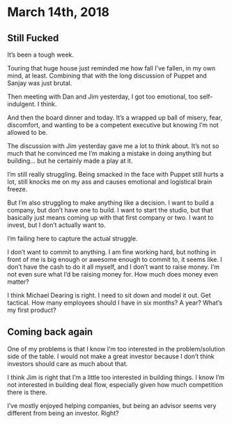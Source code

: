 # March 14th, 2018
## Still Fucked
It’s been a tough week.

Touring that huge house just reminded me how fall I’ve fallen, in my own mind, at least. Combining that with the long discussion of Puppet and Sanjay was just brutal.

Then meeting with Dan and Jim yesterday, I got too emotional, too self-indulgent. I think.

And then the board dinner and today. It’s a wrapped up ball of misery, fear, discomfort, and wanting to be a competent executive but knowing I’m not allowed to be.

The discussion with Jim yesterday gave me a lot to think about. It’s not so much that he convinced me I’m making a mistake in doing anything but building... but he certainly made a play at it.

I’m still really struggling. Being smacked in the face with Puppet still hurts a lot, still knocks me on my ass and causes emotional and logistical brain freeze.

But I’m also struggling to make anything like a decision. I want to build a company, but don’t have one to build. I want to start the studio, but that basically just means coming up with that first company or two. I want to invest, but I don’t actually want to. 

I’m failing here to capture the actual struggle. 

I don’t want to commit to anything. I am fine working hard, but nothing in front of me is big enough or awesome enough to commit to, it seems like. I don’t have the cash to do it all myself, and I don’t want to raise money. I’m not even sure what I’d be raising money for. How much does money even matter?

I think Michael Dearing is right. I need to sit down and model it out. Get tactical. How many employees should I have in six months? A year? What’s my first product?

## Coming back again
One of my problems is that I know I’m too interested in the problem/solution side of the table. I would not make a great investor because I don’t think investors should care as much about that.

I think Jim is right that I’m a little too interested in building things. I know I’m not interested in building deal flow, especially given how much competition there is there.

I’ve mostly enjoyed helping companies, but being an advisor seems very different from being an investor. Right?